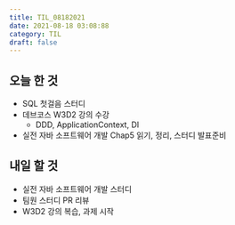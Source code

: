 ```yaml
---
title: TIL_08182021
date: 2021-08-18 03:08:88
category: TIL
draft: false
---
```


## 오늘 한 것

- SQL 첫걸음 스터디
- 데브코스 W3D2 강의 수강
  - DDD, ApplicationContext, DI
- 실전 자바 소프트웨어 개발 Chap5 읽기, 정리, 스터디 발표준비

## 내일 할 것

- 실전 자바 소프트웨어 개발 스터디
- 팀원 스터디 PR 리뷰
- W3D2 강의 복습, 과제 시작

